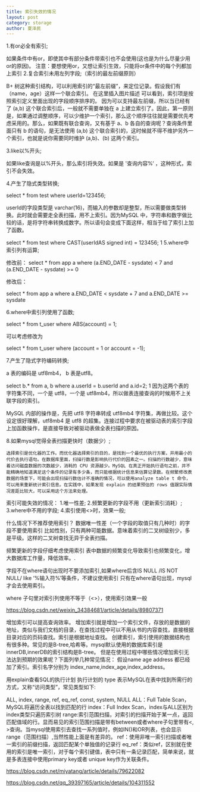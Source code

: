 ```yaml
---
title: 索引失效的情况
layout: post
category: storage
author: 夏泽民
---
```

1.有or必全有索引;

如果条件中有or，即使其中有部分条件带索引也不会使用(这也是为什么尽量少用or的原因)。
注意：要想使用or，又想让索引生效，只能将or条件中的每个列都加上索引
2.复合索引未用左列字段;（索引的最左前缀原则）

B+ 树这种索引结构，可以利用索引的“最左前缀”，来定位记录。假设我们有（name，age）这样一个联合索引。
在这里插入图片描述
可以看到，索引项是按照索引定义里面出现的字段顺序排序的。
     因为可以支持最左前缀，所以当已经有了 (a,b) 这个联合索引后，一般就不需要单独在 a 上建立索引了。因此，第一原则是，如果通过调整顺序，可以少维护一个索引，那么这个顺序往往就是需要优先考虑采用的。那么，如果既有联合查询，又有基于 a、b 各自的查询呢？查询条件里面只有 b 的语句，是无法使用 (a,b) 这个联合索引的，这时候就不得不维护另外一个索引，也就是说你需要同时维护 (a,b)、(b) 这两个索引。

3.like以%开头;

如果like查询是以%开头，那么索引将失效。如果是 '查询内容%‘ ，这种形式，索引不会失效。

4.产生了隐式类型转换;

select * from test where userId=123456;

userId的字段类型是 varchar(16)，而输入的参数却是整型，所以需要做类型转换。此时就会需要走全表扫描，用不上索引。因为MySQL 中，字符串和数字做比较的话，是将字符串转换成数字。所以语句会变成下面这样，相当于给了索引上加了函数。

select * from test where  CAST(userIdAS signed int) = 123456;
1
5.where中索引列有运算;

修改前：
 select *
  from app a
 where 
   (a.END_DATE - sysdate) < 7
   and (a.END_DATE - sysdate) >= 0

修改后：

select *
  from app a
 where 
   a.END_DATE < sysdate + 7
   and a.END_DATE >= sysdate

6.where中索引列使用了函数;

select * from t_user where ABS(account) = 1;

可以考虑修改为

select * from t_user where (account = 1 or account = -1);

7.产生了隐式字符编码转换;

a 表的编码是 utf8mb4， b 表是utf8。

select b.* from a, b where a.userId = b.userId and a.id=2; 
1
因为这两个表的字符集不同，一个是 utf8，一个是 utf8mb4，所以做表连接查询的时候用不上关联字段的索引。

MySQL 内部的操作是，先把 utf8 字符串转成 utf8mb4 字符集，再做比较。这个设定很好理解，utf8mb4 是 utf8 的超集。连接过程中要求在被驱动表的索引字段上加函数操作，是直接导致对被驱动表做全表扫描的原因。

8.如果mysql觉得全表扫描更快时（数据少）;

    选择索引是优化器的工作。而优化器选择索引的目的，是找到一个最优的执行方案，并用最小的代价去执行语句。在数据库里面，扫描行数是影响执行代价的因素之一。扫描的行数越少，意味着访问磁盘数据的次数越少，消耗的 CPU 资源越少。MySQL 在真正开始执行语句之前，并不能精确地知道满足这个条件的记录有多少条，而只能根据统计信息来估算记录数。在频繁修改表数据的场景下，可能会出现扫描行数估计不准确的情况，可以使用analyze table t 命令，可以用来重新统计索引信息。在实践中，如果发现 explain 的结果预估的 rows 值跟实际情况差距比较大，可以采用这个方法来处理。
<!-- more -->
索引可能失效的情况：
1.唯一性差;
2.频繁更新的字段不用（更新索引消耗）;
3.where中不用的字段;
4.索引使用<>时，效果一般;

什么情况下不推荐使用索引？
数据唯一性差（一个字段的取值只有几种时）的字段不要使用索引
比如性别，只有两种可能数据。意味着索引的二叉树级别少，多是平级。这样的二叉树查找无异于全表扫描。

频繁更新的字段仔细考虑使用索引
表中数据的频繁变化导致索引也频繁变化，增大数据库工作量，降低效率。.

字段不在where语句出现时不要添加索引,如果where后含IS NULL /IS NOT NULL/ like ‘%输入符%’等条件，不建议使用索引
只有在where语句出现，mysql才会去使用索引。

where 子句里对索引列使用不等于（<>），使用索引效果一般

https://blog.csdn.net/weixin_34384681/article/details/89807371



增加索引可以提高查询效率。
增加索引就是增加一个索引文件，存放的是数据的地址，类似与我们文档的目录，在查找过程中可以不用从书的内容查找，直接根据目录对应的页码查找。索引是根据地址查找。
创建索引，索引使用的数据结构也有很多种。常见的是B-tree,哈希等。mysql默认使用的数据库索引是innerDB,innerDB的索引结构是B-tree。
但是在使用过程中哪些情况增加索引无法达到预期的效果呢？下面列举几种常见情况：
假设name age address 都已经加了索引。索引名字分别为 index_name,index_age,index_address。

用explain查看SQL的执行计划
执行计划的 type
表示MySQL在表中找到所需行的方式，又称“访问类型”，常见类型如下:

ALL, index,  range, ref, eq_ref, const, system, NULL
ALL：Full Table Scan， MySQL将遍历全表以找到匹配的行
index：Full Index Scan，index与ALL区别为index类型只遍历索引树
range:索引范围扫描，对索引的扫描开始于某一点，返回匹配值域的行。显而易见的索引范围扫描是带有between或者where子句里带有<, >查询。当mysql使用索引去查找一系列值时，例如IN()和OR列表，也会显示range（范围扫描）,当然性能上面是有差异的。
ref：使用非唯一索引扫描或者唯一索引的前缀扫描，返回匹配某个单独值的记录行
eq_ref：类似ref，区别就在使用的索引是唯一索引，对于每个索引键值，表中只有一条记录匹配，简单来说，就是多表连接中使用primary key或者 unique key作为关联条件。


https://blog.csdn.net/miyatang/article/details/79622082

https://blog.csdn.net/qq_39397165/article/details/104311552



